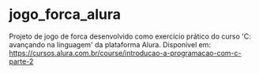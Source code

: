 # jogo_forca_alura
Projeto de jogo de forca desenvolvido como exercício prático do curso 'C: avançando na linguagem' da plataforma Alura. 
Disponível em: https://cursos.alura.com.br/course/introducao-a-programacao-com-c-parte-2
